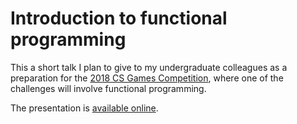 # Introduction to functional programming

This a short talk I plan to give to my undergraduate colleagues as a
preparation for the [2018 CS Games Competition](http://2018.csgames.org/),
where one of the challenges will involve functional programming.

The presentation is [available online](https://gitpitch.com/jabarszcz/intro_to_fp).
